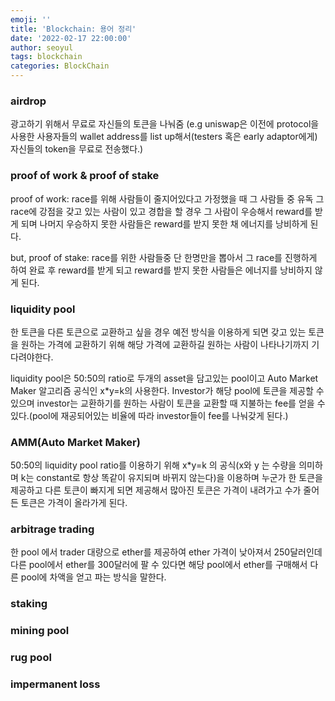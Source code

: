```yaml
---
emoji: ''
title: 'Blockchain: 용어 정리'
date: '2022-02-17 22:00:00'
author: seoyul
tags: blockchain
categories: BlockChain
---
```


### airdrop 
광고하기 위해서 무료로 자신들의 토큰을 나눠줌 
(e.g uniswap은 이전에 protocol을 사용한 사용자들의 wallet address를 list up해서(testers 혹은 early adaptor에게) 자신들의 token을 무료로 전송했다.)

### proof of work & proof of stake
proof of work: race를 위해 사람들이 줄지어있다고 가정했을 때 그 사람들 중 유독 그 race에 강점을 갖고 있는 사람이 있고 경합을 할 경우 그 사람이 우승해서 reward를 받게 되며 나머지 우승하지 못한 사람들은 reward를 받지 못한 채 에너지를 낭비하게 된다.

but, proof of stake: race를 위한 사람들중 단 한명만을 뽑아서 그 race를 진행하게 하여 완료 후 reward를 받게 되고 reward를 받지 못한 사람들은 에너지를 낭비하지 않게 된다.

### liquidity pool
한 토큰을 다른 토큰으로 교환하고 싶을 경우 예전 방식을 이용하게 되면 갖고 있는 토큰을 원하는 가격에 교환하기 위해 해당 가격에 교환하길 원하는 사람이 나타나기까지 기다려야한다.

liquidity pool은 50:50의 ratio로 두개의 asset을 담고있는 pool이고 Auto Market Maker 알고리즘 공식인 x*y=k의 사용한다.
Investor가 해당 pool에 토큰을 제공할 수 있으며 investor는 교환하기를 원하는 사람이 토큰을 교환할 때 지불하는 fee를 얻을 수 있다.(pool에 재공되어있는 비율에 따라 investor들이 fee를 나눠갖게 된다.)

### AMM(Auto Market Maker)
50:50의 liquidity pool ratio를 이용하기 위해 x*y=k 의 공식(x와 y 는 수량을 의미하며 k는 constant로 항상 똑같이 유지되며 바뀌지 않는다)을 이용하며 누군가 한 토큰을 제공하고 다른 토큰이 빠지게 되면 제공해서 많아진 토큰은 가격이 내려가고 수가 줄어든 토큰은 가격이 올라가게 된다.

### arbitrage trading
한 pool 에서 trader 대량으로 ether를 제공하여 ether 가격이 낮아져서 250달러인데  다른 pool에서 ether를 300달러에 팔 수 있다면 해당 pool에서 ether를 구매해서 다른 pool에 차액을 얻고 파는 방식을 말한다.

### staking 

### mining pool

### rug pool

### impermanent loss



```toc

```
